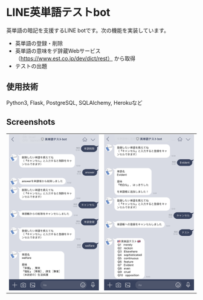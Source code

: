 # LINE英単語テストbot

英単語の暗記を支援するLINE botです。次の機能を実装しています。

- 英単語の登録・削除
- 英単語の意味をデ辞蔵Webサービス （https://www.est.co.jp/dev/dict/rest） から取得
- テストの出題

## 使用技術
Python3, Flask, PostgreSQL, SQLAlchemy, Herokuなど

## Screenshots
|||
|---|---|
|![screenshot1](/screenshots/sc1.jpg)|![screenshot2](/screenshots/sc2.jpg)|
